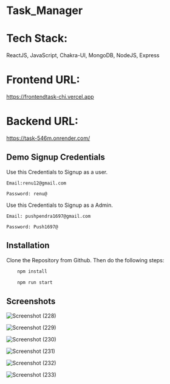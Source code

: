 # Task_Manager

# Tech Stack:
ReactJS, JavaScript, Chakra-UI, MongoDB, NodeJS, Express

# Frontend URL: 
https://frontendtask-chi.vercel.app
# Backend URL: 
https://task-546m.onrender.com/

## Demo Signup Credentials
Use this Credentials to Signup as a user.

``Email:renu12@gmail.com``

``Password: renu@``

Use this Credentials to Signup as a Admin.

``Email: pushpendra1697@gmail.com``

``Password: Push1697@``

## Installation

Clone the Repository from Github. Then do the following steps:

```bash
    npm install

    npm run start
```

## Screenshots

![Screenshot (228)](https://user-images.githubusercontent.com/104748364/235468310-ef64c6cf-3771-4d6d-83c5-896015d6ed7f.png)

![Screenshot (229)](https://user-images.githubusercontent.com/104748364/235468174-3a0acd24-728e-454e-9975-c6979fff8605.png)

![Screenshot (230)](https://user-images.githubusercontent.com/104748364/235468181-9a6057fe-cdbb-4aed-b2c7-8c6438598cc0.png)

![Screenshot (231)](https://user-images.githubusercontent.com/104748364/235468343-2560501c-3d84-4124-8158-81c9b057e04e.png)

![Screenshot (232)](https://user-images.githubusercontent.com/104748364/235468355-b8c77456-77d4-4e8e-b45f-93d88d3112ec.png)

![Screenshot (233)](https://user-images.githubusercontent.com/104748364/235468377-b02b62dc-f1bf-4a59-a6b2-624d6e0363a3.png)
